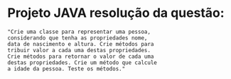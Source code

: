 
   # Projeto JAVA resolução da questão: 

    "Crie uma classe para representar uma pessoa, 
    considerando que tenha as propriedades nome,
    data de nascimento e altura. Crie métodos para
    tribuir valor a cada uma destas propriedades.
    Crie métodos para retornar o valor de cada uma
    destas propriedades. Crie um método que calcule 
    a idade da pessoa. Teste os métodos."
